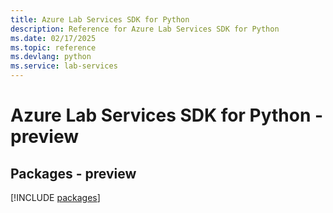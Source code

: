 ```yaml
---
title: Azure Lab Services SDK for Python
description: Reference for Azure Lab Services SDK for Python
ms.date: 02/17/2025
ms.topic: reference
ms.devlang: python
ms.service: lab-services
---
```

# Azure Lab Services SDK for Python - preview
## Packages - preview
[!INCLUDE [packages](lab-services-index.md)]